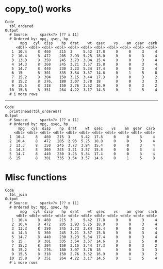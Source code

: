 # copy_to() works

    Code
      tbl_ordered
    Output
      # Source:     spark<?> [?? x 11]
      # Ordered by: mpg, qsec, hp
           mpg   cyl  disp    hp  drat    wt  qsec    vs    am  gear  carb
         <dbl> <dbl> <dbl> <dbl> <dbl> <dbl> <dbl> <dbl> <dbl> <dbl> <dbl>
       1  10.4     8  460    215  3     5.42  17.8     0     0     3     4
       2  10.4     8  472    205  2.93  5.25  18.0     0     0     3     4
       3  13.3     8  350    245  3.73  3.84  15.4     0     0     3     4
       4  14.3     8  360    245  3.21  3.57  15.8     0     0     3     4
       5  14.7     8  440    230  3.23  5.34  17.4     0     0     3     4
       6  15       8  301    335  3.54  3.57  14.6     0     1     5     8
       7  15.2     8  304    150  3.15  3.44  17.3     0     0     3     2
       8  15.2     8  276.   180  3.07  3.78  18       0     0     3     3
       9  15.5     8  318    150  2.76  3.52  16.9     0     0     3     2
      10  15.8     8  351    264  4.22  3.17  14.5     0     1     5     4
      # i more rows

---

    Code
      print(head(tbl_ordered))
    Output
      # Source:     spark<?> [?? x 11]
      # Ordered by: mpg, qsec, hp
          mpg   cyl  disp    hp  drat    wt  qsec    vs    am  gear  carb
        <dbl> <dbl> <dbl> <dbl> <dbl> <dbl> <dbl> <dbl> <dbl> <dbl> <dbl>
      1  10.4     8   460   215  3     5.42  17.8     0     0     3     4
      2  10.4     8   472   205  2.93  5.25  18.0     0     0     3     4
      3  13.3     8   350   245  3.73  3.84  15.4     0     0     3     4
      4  14.3     8   360   245  3.21  3.57  15.8     0     0     3     4
      5  14.7     8   440   230  3.23  5.34  17.4     0     0     3     4
      6  15       8   301   335  3.54  3.57  14.6     0     1     5     8

# Misc functions

    Code
      tbl_join
    Output
      # Source:     spark<?> [?? x 11]
      # Ordered by: mpg, qsec, hp
           mpg   cyl  disp    hp  drat    wt  qsec    vs    am  gear  carb
         <dbl> <dbl> <dbl> <dbl> <dbl> <dbl> <dbl> <dbl> <dbl> <dbl> <dbl>
       1  10.4     8  460    215  3     5.42  17.8     0     0     3     4
       2  10.4     8  472    205  2.93  5.25  18.0     0     0     3     4
       3  13.3     8  350    245  3.73  3.84  15.4     0     0     3     4
       4  14.3     8  360    245  3.21  3.57  15.8     0     0     3     4
       5  14.7     8  440    230  3.23  5.34  17.4     0     0     3     4
       6  15       8  301    335  3.54  3.57  14.6     0     1     5     8
       7  15.2     8  304    150  3.15  3.44  17.3     0     0     3     2
       8  15.2     8  276.   180  3.07  3.78  18       0     0     3     3
       9  15.5     8  318    150  2.76  3.52  16.9     0     0     3     2
      10  15.8     8  351    264  4.22  3.17  14.5     0     1     5     4
      # i more rows

